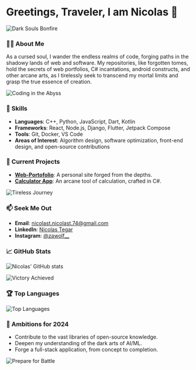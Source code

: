 # Greetings, Traveler, I am Nicolas 👋

![Dark Souls Bonfire](https://imgur.com/onEev0E)

### 👨‍💻 About Me
As a cursed soul, I wander the endless realms of code, forging paths in the shadowy lands of web and software. My repositories, like forgotten tomes, hold the secrets of web portfolios, C# incantations, android constructs, and other arcane arts, as I tirelessly seek to transcend my mortal limits and grasp the true essence of creation.

![Coding in the Abyss](https://imgur.com/mHbqOif)

### 🌟 Skills
- **Languages**: C++, Python, JavaScript, Dart, Kotlin
- **Frameworks**: React, Node.js, Django, Flutter, Jetpack Compose
- **Tools**: Git, Docker, VS Code
- **Areas of Interest**: Algorithm design, software optimization, front-end design, and open-source contributions

### 🚀 Current Projects
- **[Web-Portofolio](https://github.com/Nicolast74/Web-Portofolio)**: A personal site forged from the depths.
- **[Calculator App](https://github.com/Nicolast74/calculator-app)**: An arcane tool of calculation, crafted in C#.

![Tireless Journey](https://imgur.com/lUh1jPb)

### 📫 Seek Me Out
- **Email**: [nicolast.nicolast.74@gmail.com](mailto:nicolast.nicolast.74@gmail.com)
- **LinkedIn**: [Nicolas Tegar](https://www.linkedin.com/in/nicolas-tegar-57b8032ab/)
- **Instagram**: [@zawolf__](https://www.instagram.com/zawolf__/)

### 📈 GitHub Stats
![Nicolas' GitHub stats](https://github-readme-stats.vercel.app/api?username=Nicolast74&show_icons=true&theme=dark)

![Victory Achieved](https://imgur.com/rLn0tIh)

### 🏆 Top Languages
![Top Languages](https://github-readme-stats.vercel.app/api/top-langs/?username=Nicolast74&layout=compact&theme=dark)

### 🎯 Ambitions for 2024
- Contribute to the vast libraries of open-source knowledge.
- Deepen my understanding of the dark arts of AI/ML.
- Forge a full-stack application, from concept to completion.

![Prepare for Battle](https://imgur.com/uozJw1V)
